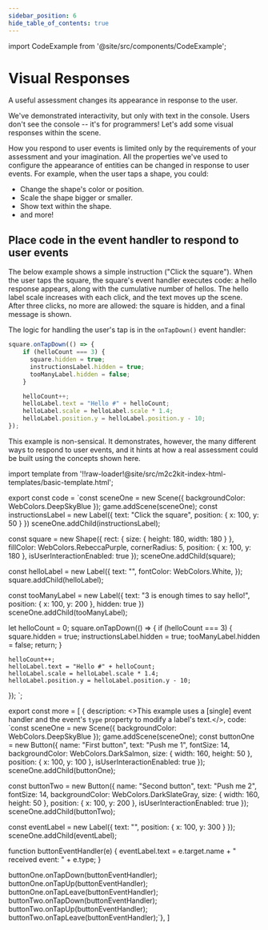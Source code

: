 ```yaml
---
sidebar_position: 6
hide_table_of_contents: true
---
```


import CodeExample from '@site/src/components/CodeExample';

# Visual Responses

A useful assessment changes its appearance in response to the user.

We've demonstrated interactivity, but only with text in the console. Users don't see the console -- it's for programmers! Let's add some visual responses within the scene.

How you respond to user events is limited only by the requirements of your assessment and your imagination. All the properties we've used to configure the appearance of entities can be changed in response to user events. For example, when the user taps a shape, you could:

- Change the shape's color or position.
- Scale the shape bigger or smaller.
- Show text within the shape.
- and more!

## Place code in the event handler to respond to user events

The below example shows a simple instruction ("Click the square"). When the user taps the square, the square's event handler executes code: a hello response appears, along with the cumulative number of hellos. The hello label scale increases with each click, and the text moves up the scene. After three clicks, no more are allowed: the square is hidden, and a final message is shown.

The logic for handling the user's tap is in the `onTapDown()` event handler:

```js
square.onTapDown(() => {
    if (helloCount === 3) {
      square.hidden = true;
      instructionsLabel.hidden = true;
      tooManyLabel.hidden = false;
    }

    helloCount++;
    helloLabel.text = "Hello #" + helloCount;
    helloLabel.scale = helloLabel.scale * 1.4;
    helloLabel.position.y = helloLabel.position.y - 10;
});
```

This example is non-sensical. It demonstrates, however, the many different ways to respond to user events, and it hints at how a real assessment could be built using the concepts shown here.

import template from '!!raw-loader!@site/src/m2c2kit-index-html-templates/basic-template.html';

export const code = `const sceneOne = new Scene({ backgroundColor: WebColors.DeepSkyBlue });
game.addScene(sceneOne);
const instructionsLabel = new Label({
    text: "Click the square",
    position: { x: 100, y: 50 }
})
sceneOne.addChild(instructionsLabel);
 
const square = new Shape({
    rect: { size: { height: 180, width: 180 } },
    fillColor: WebColors.RebeccaPurple,
    cornerRadius: 5,
    position: { x: 100, y: 180 },
    isUserInteractionEnabled: true
});
sceneOne.addChild(square);
 
const helloLabel = new Label({
    text: "",
    fontColor: WebColors.White,
});
square.addChild(helloLabel);
 
const tooManyLabel = new Label({
    text: "3 is enough times to say hello!",
    position: { x: 100, y: 200 },
    hidden: true
})
sceneOne.addChild(tooManyLabel);
 
let helloCount = 0;
square.onTapDown(() => {
    if (helloCount === 3) {
        square.hidden = true;
        instructionsLabel.hidden = true;
        tooManyLabel.hidden = false;
        return;
    }
 
    helloCount++;
    helloLabel.text = "Hello #" + helloCount;
    helloLabel.scale = helloLabel.scale * 1.4;
    helloLabel.position.y = helloLabel.position.y - 10;
});
`;

export const more = [
{ description: <>This example uses a [single] event handler and the event's `type` property to modify a label's text.</>,
code: `const sceneOne = new Scene({ backgroundColor: WebColors.DeepSkyBlue });
game.addScene(sceneOne);
const buttonOne = new Button({
    name: "First button",
    text: "Push me 1",
    fontSize: 14,
    backgroundColor: WebColors.DarkSalmon,
    size: { width: 160, height: 50 },
    position: { x: 100, y: 100 },
    isUserInteractionEnabled: true
});
sceneOne.addChild(buttonOne);
 
const buttonTwo = new Button({
    name: "Second button",
    text: "Push me 2",
    fontSize: 14,
    backgroundColor: WebColors.DarkSlateGray,
    size: { width: 160, height: 50 },
    position: { x: 100, y: 200 },
    isUserInteractionEnabled: true
});
sceneOne.addChild(buttonTwo);
 
const eventLabel = new Label({
    text: "",
    position: { x: 100, y: 300 }
});
sceneOne.addChild(eventLabel);
 
function buttonEventHandler(e) {
    eventLabel.text = e.target.name + " received event: " + e.type;
}
 
buttonOne.onTapDown(buttonEventHandler);
buttonOne.onTapUp(buttonEventHandler);
buttonOne.onTapLeave(buttonEventHandler);
buttonTwo.onTapDown(buttonEventHandler);
buttonTwo.onTapUp(buttonEventHandler);
buttonTwo.onTapLeave(buttonEventHandler);`},
]

<CodeExample code={code} more={more} template={template} console="true"/>
